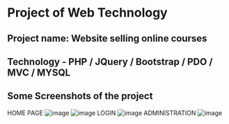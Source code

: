 # Project of Web Technology
## Project name: **Website selling online courses**
## Technology - **PHP / JQuery / Bootstrap / PDO / MVC / MYSQL**  
## Some Screenshots of the project
HOME PAGE
![image](https://github.com/nartrung/Online-Courses/assets/88574004/1623cd13-fcd5-455b-9ac4-0dc66e1818c2)
![image](https://github.com/nartrung/Online-Courses/assets/88574004/01b15076-3f4b-4fa2-87ca-26f107c162f8)
LOGIN
![image](https://github.com/nartrung/Online-Courses/assets/88574004/ddbe5560-a7c6-4572-a795-a0ec69c25a9a)
ADMINISTRATION
![image](https://github.com/nartrung/Online-Courses/assets/88574004/b80be69a-4624-4c6a-98c8-6ab818ad1994)




